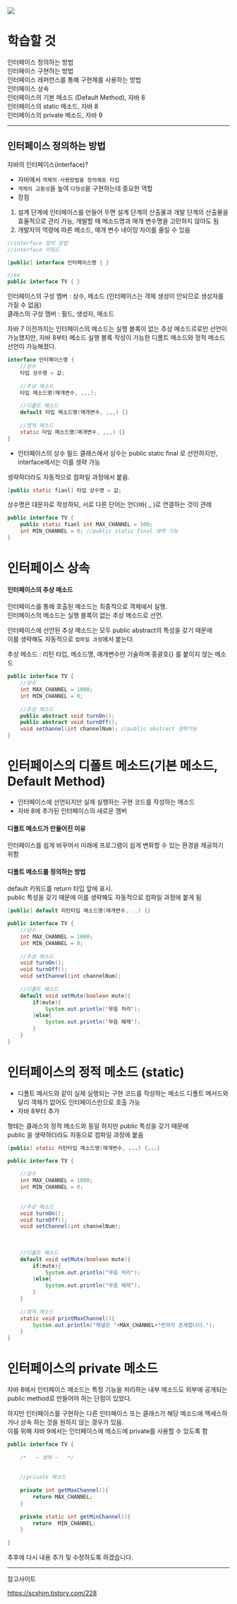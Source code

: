 ![](https://velog.velcdn.com/images/jiwon709/post/42ef9d08-80ec-4832-a6ba-c8c386f572b1/image.png)


# 학습할 것
인터페이스 정의하는 방법   
인터페이스 구현하는 방법   
인터페이스 레퍼런스를 통해 구현체를 사용하는 방법   
인터페이스 상속   
인터페이스의 기본 메소드 (Default Method), 자바 8   
인터페이스의 static 메소드, 자바 8   
인터페이스의 private 메소드, 자바 9   

---
## 인터페이스 정의하는 방법

자바의 인터페이스(interface)?
- 자바에서 `객체의 사용방법을 정의해둔 타입`
- `객체의 교환성`을 높여 `다형성`을 구현하는데 중요한 역할
- 장점 
1. 설계 단계에 인터페이스를 만들어 두면 설계 단계의 산출물과 개발 단계의 산출물을 효율적으로 관리 가능, 개발할 때 메소드명과 매개 변수명을 고민하지 않아도 됨
2. 개발자의 역량에 따른 메소드, 매개 변수 네이밍 차이를 줄일 수 있음
 
```java
//interface 정의 방법
//interface 키워드

[public] interface 인터페이스명 { }

//ex
public interface TV { }
```

인터페이스의 구성 멤버 : 상수, 메소드 (인터페이스는 객체 생성이 안되므로 생성자를 가질 수 없음)   
클래스의 구성 멤버 : 필드, 생성자, 메소드
   
자바 7 이전까지는 인터페이스의 메소드는 실행 블록이 없는 추상 메소드르로만 선언이 가능했지만, 자바 8부터 메소드 실행 블록 작성이 가능한 디폴트 메소드와 정적 메소드 선언이 가능해졌다.
```java
interface 인터페이스명 {
	//상수
    타입 상수명 = 값;
    
    //추상 메소드
    타입 메소드명(매개변수, ,,,);
    
    //디폴트 메소드
    default 타입 메소드명(매개변수, ,,,) {}
    
    //정적 메소드
    static 타입 메소드명(매개변수, ,,,) {}
}
```

- 인터페이스의 상수 필드
클래스에서 상수는 public static final 로 선언하지만,   
interface에서는 이를 생략 가능   

생략하더라도 자동적으로 컴파일 과정에서 붙음.
```java
[public static fianl] 타입 상수명 = 값;
```

상수명은 대문자로 작성하되, 서로 다른 단어는 언더바( _ )로 연결하는 것이 관례
```java
public interface TV {
	public static fianl int MAX_CHANNEL = 100;
    int MIN_CHANNEL = 0; //public static final 생략 가능
}
```

# 인터페이스 상속
#### 인터페이스의 추상 메소드
인터페이스를 통해 호출된 메소드는 최종적으로 객체에서 실행.   
인터페이스의 메소드는 실행 블록이 없는 추상 메소드로 선언.
   
인터페이스에 선언된 추상 메소드는 모두 public abstract의 특성을 갖기 때문에   
이를 생략해도 자동적으로 `컴파일 과정`에서 붙는다.
   
추상 메소드 : 리턴 타입, 메소드명, 매개변수만 기술하며 중괄호{} 를 붙이지 않는 메소드
```java
public interface TV {
	//상수
    int MAX_CHANNEL = 1000;
    int MIN_CHANNEL = 0;
    
    //추상 메소드
    public abstract void turnOn();
    public abstract void turnOff();
    void sethannel(int channelNum);	//public abstract 생략가능
}
```

# 인터페이스의 디폴트 메소드(기본 메소드, Default Method)
- 인터페이스에 선언되지만 실제 실행하는 구현 코드를 작성하는 메소드
- 자바 8에 추가된 인터페이스의 새로운 멤버

#### 디폴트 메소드가 만들어진 이유
인터페이스를 쉽게 바꾸어서 미래에 프로그램이 쉽게 변화할 수 있는 환경을 제공하기 위함

#### 디폴트 메소드를 정의하는 방법
default 키워드를 return 타입 앞에 표시.   
public 특성을 갖기 때문에 이를 생략해도 자동적으로 컴파일 과정에 붙게 됨
```java
[public] default 리턴타입 메소드명(매개변수, ..) {}

public interface TV {
	//상수
    int MAX_CHANNEL = 1000;
    int MIN_CHANNEL = 0;
    
    //추상 메소드
    void turnOn();
    void turnOff();
    void setChannel(int channelNum);
    
    //디폴트 메소드
    default void setMute(boolean mute){
   		if(mute){
        	System.out.println('무음 처리');
        }else{
        	System.out.println('무음 해제');
        }
    }
}
```

# 인터페이스의 정적 메소드 (static)
- 디폴트 메서드와 같이 실제 실행되는 구현 코드를 작성하는 메소드
	디폴트 메서드와 달리 객체가 없어도 인터페이스만으로 호출 가능
- 자바 8부터 추가

형태는 클래스의 정적 메소드와 동일 하지만 public 특성을 갖기 때문에   
public 을 생략하더라도 자동으로 컴파일 과정에 붙음
```java
[public] static 리턴타입 메소드명(매개변수, ...) {...}
```
```java
public interface TV {
    
    //상수
    int MAX_CHANNEL = 1000;
    int MIN_CHANNEL = 0;
    
    
    //추상 메소드
    void turnOn();
    void turnOff();
    void setChannel(int channelNum);
    
    
    
    //디폴트 메소드
    default void setMute(boolean mute){
        if(mute){
            System.out.println("무음 처리");
        }else{
            System.out.println("무음 해제");
        }
    }
    
    //정적 메소드
    static void printMaxChannel(){
        System.out.println("채녈은 "+MAX_CHANNEL+"번까지 존재합니다.");
    }
}
```

# 인터페이스의 private 메소드
자바 8에서 인터페이스 메소드는 특정 기능을 처리하는 내부 메소드도 외부에 공개되는 public method로 만들어야 하는 단점이 있었다.   

하지만 인터페이스를 구현하는 다른 인터페이스 또는 클래스가 해당 메소드에 액세스하거나 상속 하는 것을 원하지 않는 경우가 있음.   
이를 위해 자바 9에서는 인터페이스에 메소드에 private를 사용할 수 있도록 함
```java
public interface TV {
    
    /*   ~ 생략 ~   */
    
    
    //private 메소드
    
    private int getMaxChannel(){
        return MAX_CHANNEL;
    }
    
    private static int getMinChannel(){
        return  MIN_CHANNEL;
    }
    
}
```

추후에 다시 내용 추가 및 수정하도록 하겠습니다.

---

참고사이트

https://scshim.tistory.com/228

